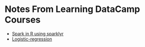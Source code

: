 # Notes From Learning DataCamp Courses

* [Spark in R using sparklyr](./intro-sparklyr)
* [Logistic-regression](./statistics-with-R/multi-and-logistic-regression)

